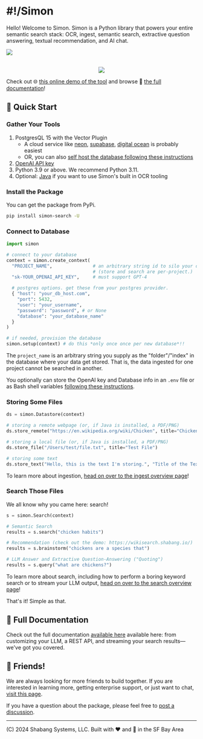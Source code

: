 # #!/Simon
Hello! Welcome to Simon. Simon is a Python library that powers your entire semantic search stack: OCR, ingest, semantic search, extractive question answering, textual recommendation, and AI chat.

<div style="display: flex; align-items: center; width: 100%">
<img src="https://badge.fury.io/py/simon-search.svg"/>
</div>
<br />
<p align="center">
  <img src="https://i.imgur.com/lIn55Ck.png" />
</p>

Check out 🌐 [this online demo of the tool](https://wikisearch.shabang.io/) and browse 📖 [the full documentation](https://simon.shabang.io/start/)!

## 🏃 Quick Start
### Gather Your Tools
1. PostgresQL 15 with the Vector Plugin
    - A cloud service like [neon](https://simon.shabang.io/setup/Cloud-Databases/neon/), [supabase](https://simon.shabang.io/setup/Cloud-Databases/supabase/), [digital ocean](https://simon.shabang.io/setup/Cloud-Databases/digital-ocean/) is probably easiest
    - OR, you can also [self host the database following these instructions](https://simon.shabang.io/setup/detailed/#database-self-hosting)
2. [OpenAI API key](https://platform.openai.com/account/api-keys)
3. Python 3.9 or above. We recommend Python 3.11.
3. Optional: [Java](https://simon.shabang.io/setup/detailed/#java) if you want to use Simon's built in OCR tooling

### Install the Package
You can get the package from PyPi.

```bash
pip install simon-search -U
```

### Connect to Database

```python
import simon

# connect to your database
context = simon.create_context(
  "PROJECT_NAME",               # an arbitrary string id to silo your data.
                                # (store and search are per-project.)
  "sk-YOUR_OPENAI_API_KEY",     # must support GPT-4

  # postgres options. get these from your postgres provider.
  { "host": "your_db_host.com",
    "port": 5432,
    "user": "your_username",
    "password": "password", # or None
    "database": "your_database_name"
  }
)

# if needed, provision the database
simon.setup(context) # do this *only once once per new database*!!
```

The `project_name` is an arbitrary string you supply as the "folder"/"index" in the database where your data get stored. That is, the data ingested for one project cannot be searched in another.

You optionally can store the OpenAI key and Database info in an `.env` file or as Bash shell variables [following these instructions](https://simon.shabang.io/setup/detailed/#environment-variable-management).

### Storing Some Files

```python
ds = simon.Datastore(context)

# storing a remote webpage (or, if Java is installed, a PDF/PNG)
ds.store_remote("https://en.wikipedia.org/wiki/Chicken", title="Chickens")

# storing a local file (or, if Java is installed, a PDF/PNG)
ds.store_file("/Users/test/file.txt", title="Test File")

# storing some text
ds.store_text("Hello, this is the text I'm storing.", "Title of the Text", "{metadata: can go here}")
```

To learn more about ingestion, [head on over to the ingest overview page](https://simon.shabang.io/ingest/store/)!

<!-- We also have advanced ingestors and lower level APIs to bulk read lots of data; check out [the ingest recipes folder](https://github.com/Shabang-Systems/simon/tree/main/examples/ingest) for tutorials on how to store everything from S3 buckets to Google Drive files. -->

### Search Those Files
We all know why you came here: search! 

```python
s = simon.Search(context)

# Semantic Search
results = s.search("chicken habits")

# Recommendation (check out the demo: https://wikisearch.shabang.io/)
results = s.brainstorm("chickens are a species that") 

# LLM Answer and Extractive Question-Answering ("Quoting")
results = s.query("what are chickens?")
```

To learn more about search, including how to perform a boring keyword search or to stream your LLM output, [head on over to the search overview page](https://simon.shabang.io/search/search/)!

That's it! Simple as that. 

## 📖 Full Documentation
Check out the full documentation [available here](https://simon.shabang.io/) available here: from customizing your LLM, a REST API, and streaming your search results—we've got you covered.

## 🙌 Friends!
We are always looking for more friends to build together. If you are interested in learning more, getting enterprise support, or just want to chat, [visit this page](https://simon.shabang.io/about/). 

If you have a question about the package, please feel free to [post a discussion](https://github.com/Shabang-Systems/simon/discussions).

---

(C) 2024 Shabang Systems, LLC. Built with ❤️ and 🥗 in the SF Bay Area
